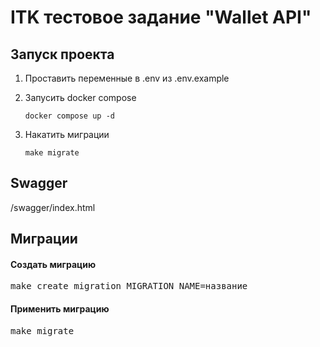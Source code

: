 # ITK тестовое задание "Wallet API"

## Запуск проекта
1. Проставить переменные в .env из .env.example
2. Запусить docker compose

    <code>docker compose up -d</code>
3. Накатить миграции 

    <code>make migrate</code>

## Swagger
/swagger/index.html

## Миграции
#### Создать миграцию
<pre>
make create_migration MIGRATION_NAME=название
</pre>
#### Применить миграцию
<pre>
make migrate
</pre>